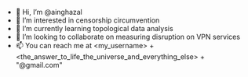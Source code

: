 - 👋 Hi, I’m @ainghazal
- 👀 I’m interested in censorship circumvention
- 🌱 I’m currently learning topological data analysis
- 💞️ I’m looking to collaborate on measuring disruption on VPN services
- 📫 You can reach me at <my_username> + <the_answer_to_life_the_universe_and_everything_else> + "@gmail.com"

<!---
ainghazal/ainghazal is a ✨ special ✨ repository because its `README.md` (this file) appears on your GitHub profile.
You can click the Preview link to take a look at your changes.
--->
